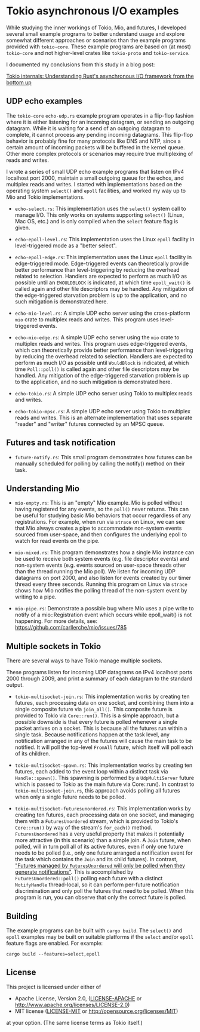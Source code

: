 
Tokio asynchronous I/O examples
========================================================================

While studying the inner workings of Tokio, Mio, and futures, I
developed several small example programs to better understand usage
and explore somewhat different approaches or scenarios than the example
programs provided with `tokio-core`.  These example programs are based
on (at most) `tokio-core` and not higher-level crates like `tokio-proto`
and `tokio-service`.

I documented my conclusions from this study in a blog post:

[Tokio internals: Understanding Rust's asynchronous I/O framework from the bottom up](https://cafbit.com/post/tokio_internals/)

UDP echo examples
----------------------------------------

The `tokio-core` `echo-udp.rs` example program operates in a flip-flop
fashion where it is either listening for an incoming datagram, or
sending an outgoing datagram.  While it is waiting for a send of an
outgoing datagram to complete, it cannot process any pending incoming
datagrams.  This flip-flop behavior is probably fine for many protocols
like DNS and NTP, since a certain amount of incoming packets will be
buffered in the kernel queue.  Other more complex protocols or scenarios
may require true multiplexing of reads and writes.

I wrote a series of small UDP echo example programs that listen on IPv4
localhost port 2000, maintain a small outgoing queue for the echos, and
multiplex reads and writes.  I started with implementations based on the
operating system `select()` and `epoll` facilities, and worked my way up
to Mio and Tokio implementations.

- `echo-select.rs`:
This implementation uses the `select()` system call to manage I/O.
This only works on systems supporting `select()` (Linux, Mac OS, etc.)
and is only compiled when the `select` feature flag is given.

- `echo-epoll-level.rs`:
This implementation uses the Linux `epoll` facility in level-triggered
mode as a "better select".

- `echo-epoll-edge.rs`:
This implementation uses the Linux `epoll` facility in edge-triggered
mode.  Edge-triggered events can theoretically provide better
performance than level-triggering by reducing the overhead related to
selection.  Handlers are expected to perform as much I/O as possible
until an `EWOULDBLOCK` is indicated, at which time `epoll_wait()` is
called again and other file descriptors may be handled.  Any mitigation
of the edge-triggered starvation problem is up to the application, and
no such mitigation is demonstrated here.

- `echo-mio-level.rs`:
A simple UDP echo server using the cross-platform `mio` crate to
multiplex reads and writes.  This program uses level-triggered events.

- `echo-mio-edge.rs`:
A simple UDP echo server using the `mio` crate to multiplex reads and
writes.  This program uses edge-triggered events, which can
theoretically provide better performance than level-triggering by
reducing the overhead related to selection.  Handlers are expected to
perform as much I/O as possible until `WouldBlock` is indicated, at
which time `Poll::poll()` is called again and other file descriptors may
be handled.  Any mitigation of the edge-triggered starvation problem is
up to the application, and no such mitigation is demonstrated here.

- `echo-tokio.rs`:
A simple UDP echo server using Tokio to multiplex reads and writes.

- `echo-tokio-mpsc.rs`:
A simple UDP echo server using Tokio to multiplex reads and writes.
This is an alternate implementation that uses separate "reader" and
"writer" futures connected by an MPSC queue.

Futures and task notification
----------------------------------------

- `future-notify.rs`:
This small program demonstrates how futures can be manually scheduled
for polling by calling the notify() method on their task.

Understanding Mio
----------------------------------------

- `mio-empty.rs`:
This is an "empty" Mio example.  Mio is polled without having registered
for any events, so the `poll()` never returns.  This can be useful for
studying basic Mio behaviors that occur regardless of any registrations.
For example, when run via `strace` on Linux, we can see that Mio always
creates a pipe to accommodate non-system events sourced from user-space,
and then configures the underlying epoll to watch for read events on the
pipe.

- `mio-mixed.rs`:
This program demonstrates how a single Mio instance can be used to
receive both system events (e.g. file descriptor events) and non-system
events (e.g. events sourced on user-space threads other than the thread
running the Mio poll).  We listen for incoming UDP datagrams on port
2000, and also listen for events created by our timer thread every three
seconds.  Running this program on Linux via `strace` shows how Mio
notifies the polling thread of the non-system event by writing to a
pipe.

- `mio-pipe.rs`:
Demonstrate a possible bug where Mio uses a pipe write to notify of a
mio::Registration event which occurs while epoll_wait() is not
happening.  For more details, see: https://github.com/carllerche/mio/issues/785

Multiple sockets in Tokio
----------------------------------------

There are several ways to have Tokio manage multiple sockets.

These programs listen for incoming UDP datagrams on IPv4 localhost ports
2000 through 2009, and print a summary of each datagram to the standard
output.

- `tokio-multisocket-join.rs`:
This implementation works by creating ten futures, each processing data
on one socket, and combining them into a single composite future via
`join_all()`.  This composite future is provided to Tokio via
`Core::run()`.  This is a simple approach, but a possible downside is
that every future is polled whenever a single packet arrives on a
socket.  This is because all the futures run within a single task.
Because notifications happen at the task level, any notification
arranged in any of the futures will cause the main task to be notified.
It will poll the top-level `FromAll` future, which itself will poll each
of its children.

- `tokio-multisocket-spawn.rs`:
This implementation works by creating ten futures, each added to the
event loop within a distinct task via `Handle::spawn()`.  This spawning
is performed by a `UdpMultiServer` future which is passed to Tokio as
the main future via Core::run().  In contrast to
`tokio-multisocket-join.rs`, this approach avoids polling all futures
when only a single future needs to be polled.

- `tokio-multisocket-futuresunordered.rs`:
This implementation works by creating ten futures, each processing data
on one socket, and managing them with a `FuturesUnordered` stream, which
is provided to Tokio's `Core::run()` by way of the stream's `for_each()`
method.  `FuturesUnordered` has a very useful property that makes it
potentially more attractive (in this scenario) than a simple join.  A
`Join` future, when polled, will in turn poll all of its active futures,
even if only one future needs to be polled (i.e., only one future
arranged a notification event for the task which contains the `Join` and
its child futures).  In contrast, ["Futures managed by
`FuturesUnordered` will only be polled when they generate
notifications"](https://docs.rs/futures/0.1.18/futures/stream/futures_unordered/struct.FuturesUnordered.html).
This is accomplished by `FuturesUnordered::poll()` polling each future
with a distinct `NotifyHandle` thread-local, so it can perform
per-future notification discrimination and only poll the futures that
need to be polled.  When this program is run, you can observe that only
the correct future is polled.

Building
--------------------

The example programs can be built with `cargo build`.  The `select()`
and `epoll` examples may be built on suitable platforms if the `select`
and/or `epoll` feature flags are enabled.  For example:

```
cargo build --features=select,epoll
```

License
--------------------

This project is licensed under either of

 * Apache License, Version 2.0, ([LICENSE-APACHE](LICENSE-APACHE) or
   http://www.apache.org/licenses/LICENSE-2.0)
 * MIT license ([LICENSE-MIT](LICENSE-MIT) or
   http://opensource.org/licenses/MIT)

at your option.  (The same license terms as Tokio itself.)
